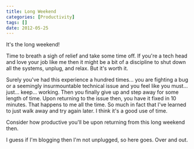 ```yaml
---
title: Long Weekend
categories: [Productivity]
tags: []
date: 2012-05-25
---
```


It&#39;s the long weekend!

Time to breath a sigh of relief and take some time off. If you&#39;re a tech head and love your job like me then it might be a bit of a discipline to shut down all the systems, unplug, and relax. But it&#39;s worth it.

Surely you&#39;ve had this experience a hundred times... you are fighting a bug or a seemingly insurmountable technical issue and you feel like you must... just... keep... working. Then you finally give up and step away for some length of time. Upon returning to the issue then, you have it fixed in 10 minutes. That happens to me all the time. So much in fact that I&#39;ve learned to just walk away and try again later. I think it&#39;s a good use of time.

Consider how productive you&#39;ll be upon returning from this long weekend then.

I guess if I&#39;m blogging then I&#39;m not unplugged, so here goes. Over and out.